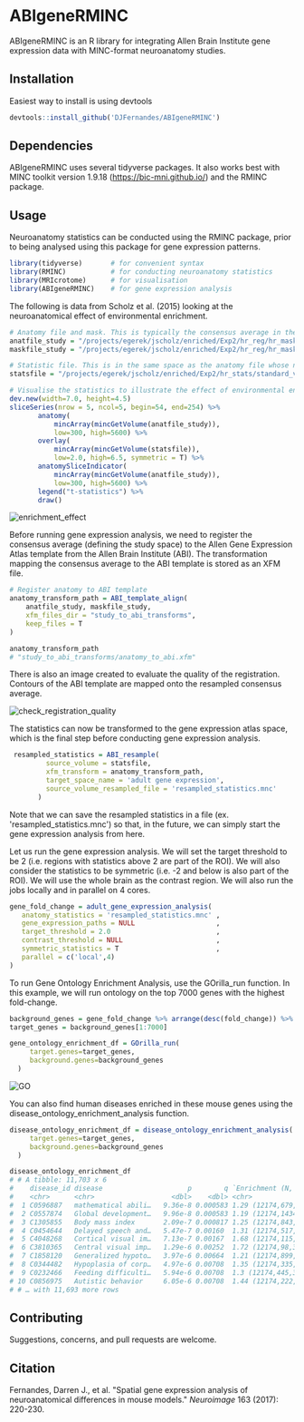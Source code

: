 # ABIgeneRMINC

ABIgeneRMINC is an R library for integrating Allen Brain Institute gene expression data with MINC-format neuroanatomy studies.



## Installation

Easiest way to install is using devtools

```R
devtools::install_github('DJFernandes/ABIgeneRMINC')
```



## Dependencies

ABIgeneRMINC uses several tidyverse packages. It also works best with MINC toolkit version 1.9.18 (https://bic-mni.github.io/) and the RMINC package. 

## Usage

Neuroanatomy statistics can be conducted using the RMINC package, prior to being analysed using this package for gene expression patterns. 

```R
library(tidyverse)       # for convenient syntax
library(RMINC)           # for conducting neuroanatomy statistics
library(MRIcrotome)      # for visualisation
library(ABIgeneRMINC)    # for gene expression analysis
```



The following is data from Scholz et al. (2015) looking at the neuroanatomical effect of environmental enrichment. 

```R
# Anatomy file and mask. This is typically the consensus average in the study
anatfile_study = "/projects/egerek/jscholz/enriched/Exp2/hr_reg/hr_masks/template.mnc"
maskfile_study = "/projects/egerek/jscholz/enriched/Exp2/hr_reg/hr_masks/mask_dil.mnc"

# Statistic file. This is in the same space as the anatomy file whose numerical value at each voxel represents a quantity of statistical interest (i.e. t-statistic)
statsfile = "/projects/egerek/jscholz/enriched/Exp2/hr_stats/standard_vs_maze_0.2_tvalue-conditionMaze.mnc"

# Visualise the statistics to illustrate the effect of environmental enrichment on the mouse brain.
dev.new(width=7.0, height=4.5)
sliceSeries(nrow = 5, ncol=5, begin=54, end=254) %>%
       anatomy(
           mincArray(mincGetVolume(anatfile_study)), 
           low=300, high=5600) %>%
       overlay(
           mincArray(mincGetVolume(statsfile)), 
           low=2.0, high=6.5, symmetric = T) %>%
       anatomySliceIndicator(
           mincArray(mincGetVolume(anatfile_study)), 
           low=300, high=5600) %>% 
       legend("t-statistics") %>%
       draw()
```

![enrichment_effect](https://wiki.mouseimaging.ca/download/attachments/10650346/enrichment_effect.png?version=2&modificationDate=1626296216408&api=v2)



Before running gene expression analysis, we need to register the consensus average (defining the study space) to the Allen Gene Expression Atlas template from the Allen Brain Institute (ABI). The transformation mapping the consensus average to the ABI template is stored as an XFM file.

```R
# Register anatomy to ABI template
anatomy_transform_path = ABI_template_align(
    anatfile_study, maskfile_study,
    xfm_files_dir = "study_to_abi_transforms", 
    keep_files = T
) 

anatomy_transform_path
# "study_to_abi_transforms/anatomy_to_abi.xfm"
```



There is also an image created to evaluate the quality of the registration. Contours of the ABI template are mapped onto the resampled consensus average. 

![check_registration_quality](https://wiki.mouseimaging.ca/download/attachments/10650346/check_registration_quality.png?version=1&modificationDate=1626296283407&api=v2)



The statistics can now be transformed to the gene expression atlas space, which is the final step before conducting gene expression analysis. 

```R
 resampled_statistics = ABI_resample(
         source_volume = statsfile, 
         xfm_transform = anatomy_transform_path, 
         target_space_name = 'adult gene expression',
         source_volume_resampled_file = 'resampled_statistics.mnc'
       ) 
```

Note that we can save the resampled statistics in a file (ex. 'resampled_statistics.mnc') so that, in the future, we can simply start the gene expression analysis from here. 

Let us run the gene expression analysis. We will set the target threshold to be 2 (i.e. regions with statistics above 2 are part of the ROI). We will also consider the statistics to be symmetric (i.e. -2 and below is also part of the ROI). We will use the whole brain as the contrast region. We will also run the jobs locally and in parallel on 4 cores. 

```R
gene_fold_change = adult_gene_expression_analysis(
   anatomy_statistics = 'resampled_statistics.mnc' ,
   gene_expression_paths = NULL                    ,
   target_threshold = 2.0                          ,
   contrast_threshold = NULL                       ,
   symmetric_statistics = T                        ,
   parallel = c('local',4)
)
```



To run Gene Ontology Enrichment Analysis, use the GOrilla_run function. In this example, we will run ontology on the top 7000 genes with the highest fold-change. 

```R
background_genes = gene_fold_change %>% arrange(desc(fold_change)) %>% pull(acronym)
target_genes = background_genes[1:7000]

gene_ontology_enrichment_df = GOrilla_run(
     target.genes=target_genes,
     background.genes=background_genes
  )
```

![GO](https://wiki.mouseimaging.ca/download/attachments/10650346/GO.png?version=1&modificationDate=1626296493857&api=v2)

You can also find human diseases enriched in these mouse genes using the disease_ontology_enrichment_analysis function.

```R
disease_ontology_enrichment_df = disease_ontology_enrichment_analysis(
     target.genes=target_genes,
     background.genes=background_genes
  )

disease_ontology_enrichment_df
# # A tibble: 11,703 x 6
#    disease_id disease                     p        q `Enrichment (N, B,… Genes  
#    <chr>      <chr>                   <dbl>    <dbl> <chr>               <list> 
#  1 C0596887   mathematical abili…   9.36e-8 0.000583 1.29 (12174,679,39… <chr […
#  2 C0557874   Global development…   9.96e-8 0.000583 1.19 (12174,1434,3… <chr […
#  3 C1305855   Body mass index       2.09e-7 0.000817 1.25 (12174,843,39… <chr […
#  4 C0454644   Delayed speech and…   5.47e-7 0.00160  1.31 (12174,517,39… <chr […
#  5 C4048268   Cortical visual im…   7.13e-7 0.00167  1.68 (12174,115,39… <chr […
#  6 C3810365   Central visual imp…   1.29e-6 0.00252  1.72 (12174,98,397… <chr […
#  7 C1858120   Generalized hypoto…   3.97e-6 0.00664  1.21 (12174,899,39… <chr […
#  8 C0344482   Hypoplasia of corp…   4.97e-6 0.00708  1.35 (12174,335,39… <chr […
#  9 C0232466   Feeding difficulti…   5.94e-6 0.00708  1.3 (12174,445,397… <chr […
# 10 C0856975   Autistic behavior     6.05e-6 0.00708  1.44 (12174,222,39… <chr […
# # … with 11,693 more rows
```



## Contributing
Suggestions, concerns, and pull requests are welcome. 



## Citation

Fernandes, Darren J., et al. "Spatial gene expression analysis of neuroanatomical differences in mouse models." *Neuroimage* 163 (2017): 220-230.

